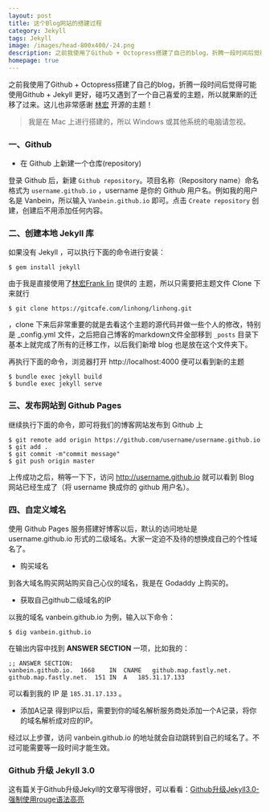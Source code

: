 ```yaml
---
layout: post
title: 这个Blog网站的搭建过程
category: Jekyll
tags: Jekyll
image: /images/head-800x400/-24.png
description: 之前我使用了Github + Octopress搭建了自己的blog，折腾一段时间后觉得可能使用Github + Jekyll 更好，碰巧又遇到了一个自己喜爱的主题，所以就果断的迁移了过来。这儿也非常感谢林宏 开源的主题！
homepage: true
---
```


之前我使用了Github + Octopress搭建了自己的blog，折腾一段时间后觉得可能使用Github + Jekyll 更好，碰巧又遇到了一个自己喜爱的主题，所以就果断的迁移了过来。这儿也非常感谢 [林宏](http://www.flinhong.com/)  开源的主题！

> 我是在 Mac 上进行搭建的，所以 Windows 或其他系统的电脑请忽视。

### 一、Github

* 在 Github 上新建一个仓库(repository)

登录 Github 后，新建 `Github repository`。项目名称（Repository name）命名格式为 `username.github.io` ，username 是你的 Github 用户名。例如我的用户名是 Vanbein，所以输入 `Vanbein.github.io` 即可。点击 `Create repository` 创建，创建后不用添加任何内容。


### 二、创建本地 Jekyll 库

如果没有 Jekyll ，可以执行下面的命令进行安装：

```
$ gem install jekyll
```

由于我是直接使用了[林宏Frank lin](http://www.flinhong.com/) 提供的 主题，所以只需要把主题文件 Clone 下来就行

```
$ git clone https://gitcafe.com/linhong/linhong.git
```
，clone 下来后非常重要的就是去看这个主题的源代码并做一些个人的修改，特别是 _config.yml 文件，之后把自己博客的markdown文件全部移到 `_posts` 目录下基本上就完成了所有的迁移工作，以后我们新增 blog 也是放在这个文件夹下。

再执行下面的命令，浏览器打开 http://localhost:4000 便可以看到新的主题

```
$ bundle exec jekyll build 
$ bundle exec jekyll serve
```

### 三、发布网站到 Github Pages

继续执行下面的命令，即可将我们的博客网站发布到 Github 上

```
$ git remote add origin https://github.com/username/username.github.io
$ git add .
$ git commit -m"commit message"
$ git push origin master
```

上传成功之后，稍等一下下，访问 http://username.github.io 就可以看到 Blog 网站已经生成了（将 username 换成你的 github 用户名）。

### 四、自定义域名

使用 Github Pages 服务搭建好博客以后，默认的访问地址是 username.github.io 形式的二级域名。大家一定迫不及待的想换成自己的个性域名了。

* 购买域名

到各大域名购买网站购买自己心仪的域名，我是在 Godaddy 上购买的。

* 获取自己github二级域名的IP

以我的域名 vanbein.github.io 为例，输入以下命令：

```
$ dig vanbein.github.io
```

在输出内容中找到 **ANSWER SECTION** 一项，比如我的：

```
;; ANSWER SECTION:
vanbein.github.io.	1668	IN	CNAME	github.map.fastly.net.
github.map.fastly.net.	151	IN	A	185.31.17.133
```
可以看到我的 IP 是 `185.31.17.133` 。

* 添加A记录
得到IP以后，需要到你的域名解析服务商处添加一个A记录，将你的域名解析成对应的IP。

经过以上步骤，访问 vanbein.github.io 的地址就会自动跳转到自己的域名了。不过可能需要等一段时间才能生效。

### Github 升级 Jekyll 3.0

这有篇关于Github升级Jekyll的文章写得很好，可以看看：[Github升级Jekyll3.0-强制使用rouge语法高亮](http://platinhom.github.io/2016/02/04/update-github-rouge/)